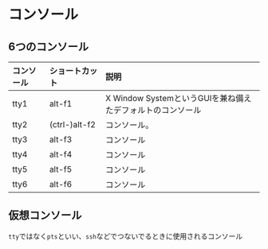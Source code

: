 
# コンソール

## 6つのコンソール

|コンソール|ショートカット|説明|
|:---|:---|:---|
|tty1|alt-f1|X Window SystemというGUIを兼ね備えたデフォルトのコンソール|
|tty2|(ctrl-)alt-f2|コンソール。|
|tty3|alt-f3|コンソール|
|tty4|alt-f4|コンソール|
|tty5|alt-f5|コンソール|
|tty6|alt-f6|コンソール|

## 仮想コンソール

`tty`ではなく`pts`といい、`ssh`などでつないでるときに使用されるコンソール